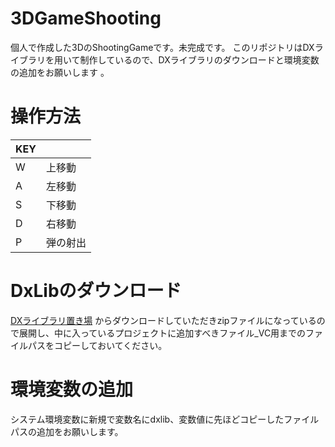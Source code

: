 # 3DGameShooting
個人で作成した3DのShootingGameです。未完成です。
このリポジトリはDXライブラリを用いて制作しているので、DXライブラリのダウンロードと環境変数の追加をお願いします 。

# 操作方法
| KEY |  |
| --- | --- |
| W | 上移動 |
| A | 左移動 |
| S | 下移動 |
| D | 右移動 |
| P | 弾の射出 |

# DxLibのダウンロード
[DXライブラリ置き場](https://dxlib.xsrv.jp/dxdload.html)
からダウンロードしていただきzipファイルになっているので展開し、中に入っているプロジェクトに追加すべきファイル_VC用までのファイルパスをコピーしておいてください。

# 環境変数の追加
システム環境変数に新規で変数名にdxlib、変数値に先ほどコピーしたファイルパスの追加をお願いします。

